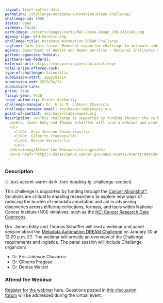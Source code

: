 ```yaml
---
layout: front-matter-data
permalink: /challenge/metadata-automation-dream-challenge/
challenge-id: 1090
status: open
sidenav: false
card-image: /assets/images/cards/MAC-Canva-Image_JRN-341x160.png
agency-logo: NIH-Generic.png
challenge-title: Metadata Automation DREAM Challenge
tagline: Join this Cancer Moonshot-supported challenge to automate and harmonize the metadata annotation of structured data.
agency: Department of Health and Human Services - National Institutes of Health
partner-agencies-federal:
partners-non-federal:
external-url: https://synapse.org/metadatachallenge
total-prize-offered-cash:
type-of-challenge: Scientific
submission-start: 2020/01/14
submission-end: 2020/04/24
submission-link: 
prize: true
fiscal-year: FY20
legal-authority: Grants Authority
challenge-manager: Dr. Eric M. Johnson Chavarria
challenge-manager-email: emjchavarria@synapse.org
point-of-contact: emjchavarria@synapse.org
description: <p>This challenge is supported by funding through the <a href="https://www.cancer.gov/research/key-initiatives/moonshot-cancer-initiative" target="_blank" rel="noopener">Cancer Moonshot℠</a>. Solutions are critical to enabling researchers to explore new ways of reducing the burden of metadata annotation and aid in advancing discoveries across differing collections, formats, and tools within National Cancer Institute (NCI) initiatives, such as the <a href="https://datascience.cancer.gov/data-commons" target="_blank" rel="noopener">NCI Cancer Research Data Commons</a>.</p>
  <p>Drs. James Eddy and Thomas Schaffter will lead a webinar and panel session about the <a href="https://www.synapse.org/#!Synapse:syn18065891/wiki/588180" target="_blank" rel="noopener">Metadata Automation DREAM Challenge</a> on January 30 at 12:00 p.m. ET. The webinar will provide an overview of the Challenge requirements and logistics. The panel session will include Challenge organizers:</p>
  <ul>
    <li>Dr. Eric Johnson Chavarria</li>
    <li>Dr. Gilberto Fragoso</li>
    <li>Dr. Denise Warzel</li>
    </ul>
  <h3><strong>Attend the Webinar</strong></h3>
  <p><a href="https://datascience.cancer.gov/news-events/events/metadata-automation-dream-challenge-webinar" target="_blank" rel="noopener">Register for the webinar</a> here. Questions posted in <a href="https://www.synapse.org/#!Synapse:syn18065891/discussion/default" target="_blank" rel="noopener">this discussion forum</a> will be addressed during the virtual event.</p>
---
```




<!-- Description start -->
### Description
{: .text-accent-warm-dark .font-heading-lg .challenge-section}

<p>This challenge is supported by funding through the <a href="https://www.cancer.gov/research/key-initiatives/moonshot-cancer-initiative" target="_blank" rel="noopener">Cancer Moonshot℠</a>. Solutions are critical to enabling researchers to explore new ways of reducing the burden of metadata annotation and aid in advancing discoveries across differing collections, formats, and tools within National Cancer Institute (NCI) initiatives, such as the <a href="https://datascience.cancer.gov/data-commons" target="_blank" rel="noopener">NCI Cancer Research Data Commons</a>.</p>
<p>Drs. James Eddy and Thomas Schaffter will lead a webinar and panel session about the <a href="https://www.synapse.org/#!Synapse:syn18065891/wiki/588180" target="_blank" rel="noopener">Metadata Automation DREAM Challenge</a> on January 30 at 12:00 p.m. ET. The webinar will provide an overview of the Challenge requirements and logistics. The panel session will include Challenge organizers:</p>
<ul>
  <li>Dr. Eric Johnson Chavarria</li>
  <li>Dr. Gilberto Fragoso</li>
  <li>Dr. Denise Warzel</li>
  </ul>
<h3><strong>Attend the Webinar</strong></h3>
<p><a href="https://datascience.cancer.gov/news-events/events/metadata-automation-dream-challenge-webinar" target="_blank" rel="noopener">Register for the webinar</a> here. Questions posted in <a href="https://www.synapse.org/#!Synapse:syn18065891/discussion/default" target="_blank" rel="noopener">this discussion forum</a> will be addressed during the virtual event.</p>

